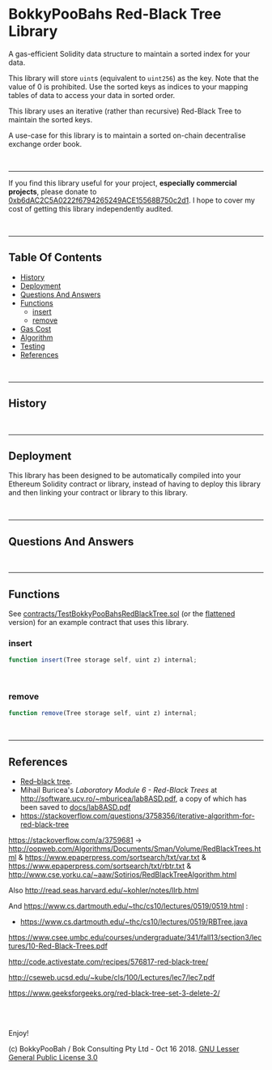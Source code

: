 # BokkyPooBahs Red-Black Tree Library

A gas-efficient Solidity data structure to maintain a sorted index for your data.

This library will store `uint`s (equivalent to `uint256`) as the key. Note that the value of 0 is prohibited. Use the sorted keys as indices to your mapping tables of data to access your data in sorted order.

This library uses an iterative (rather than recursive) Red-Black Tree to maintain the sorted keys.

A use-case for this library is to maintain a sorted on-chain decentralise exchange order book.

<br />

<hr />

If you find this library useful for your project, **especially commercial projects**, please donate to [0xb6dAC2C5A0222f6794265249ACE15568B750c2d1](https://etherscan.io/address/0xb6dAC2C5A0222f6794265249ACE15568B750c2d1). I hope to cover my cost of getting this library independently audited.


<br />

<hr />

## Table Of Contents

* [History](#history)
* [Deployment](#deployment)
* [Questions And Answers](#questions-and-answers)
* [Functions](#functions)
  * [insert](#insert)
  * [remove](#remove)
* [Gas Cost](#gas-cost)
* [Algorithm](#algorithm)
* [Testing](#testing)
* [References](#references)

<br />

<hr />

## History

<br />

<hr />

## Deployment

This library has been designed to be automatically compiled into your Ethereum Solidity contract or library, instead of having to deploy this library and then linking your contract or library to this library.

<br />

<hr />

## Questions And Answers

<br />

<hr />

## Functions

See [contracts/TestBokkyPooBahsRedBlackTree.sol](contracts/TestBokkyPooBahsRedBlackTree.sol) (or the [flattened](flattened/TestBokkyPooBahsRedBlackTree.sol) version) for an example contract that uses this library.

### insert

```javascript
function insert(Tree storage self, uint z) internal;
```

<br />

### remove

```javascript
function remove(Tree storage self, uint z) internal;
```

<br />

<hr />

## References

* [Red–black tree](https://en.wikipedia.org/wiki/Red%E2%80%93black_tree).
* Mihail Buricea's *Laboratory Module 6 - Red-Black Trees* at http://software.ucv.ro/~mburicea/lab8ASD.pdf, a copy of which has been saved to [docs/lab8ASD.pdf](docs/lab8ASD.pdf)
* https://stackoverflow.com/questions/3758356/iterative-algorithm-for-red-black-tree

https://stackoverflow.com/a/3759681
-> http://oopweb.com/Algorithms/Documents/Sman/Volume/RedBlackTrees.html
& https://www.epaperpress.com/sortsearch/txt/var.txt
& https://www.epaperpress.com/sortsearch/txt/rbtr.txt
& http://www.cse.yorku.ca/~aaw/Sotirios/RedBlackTreeAlgorithm.html

Also http://read.seas.harvard.edu/~kohler/notes/llrb.html

And https://www.cs.dartmouth.edu/~thc/cs10/lectures/0519/0519.html :
* https://www.cs.dartmouth.edu/~thc/cs10/lectures/0519/RBTree.java

https://www.csee.umbc.edu/courses/undergraduate/341/fall13/section3/lectures/10-Red-Black-Trees.pdf

http://code.activestate.com/recipes/576817-red-black-tree/

http://cseweb.ucsd.edu/~kube/cls/100/Lectures/lec7/lec7.pdf

https://www.geeksforgeeks.org/red-black-tree-set-3-delete-2/

<br />

<br />

Enjoy!

(c) BokkyPooBah / Bok Consulting Pty Ltd - Oct 16 2018. [GNU Lesser General Public License 3.0](https://www.gnu.org/licenses/lgpl-3.0.en.html)
